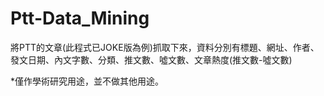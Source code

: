 # Ptt-Data_Mining

將PTT的文章(此程式已JOKE版為例)抓取下來，資料分別有標題、網址、作者、發文日期、內文字數、分類、推文數、噓文數、文章熱度(推文數-噓文數)


*僅作學術研究用途，並不做其他用途。

